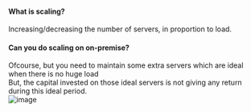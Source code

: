 #### What is scaling?
Increasing/decreasing the number of servers, in proportion to load.

#### Can you do scaling on on-premise?
Ofcourse, but you need to maintain some extra servers which are ideal when there is no huge load</br> 
But, the capital invested on those ideal servers is not giving any return during this ideal period.</br> 
![image](https://github.com/user-attachments/assets/b7132837-92fa-4e0b-8ee8-00c75a6bc3f0)
